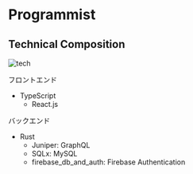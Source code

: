 # Programmist

## Technical Composition

![tech](https://user-images.githubusercontent.com/85730998/152797710-ec87f2f1-ea49-4dea-b09d-44c7c62e6150.png)

フロントエンド

* TypeScript
  * React.js

バックエンド

* Rust
  * Juniper: GraphQL
  * SQLx: MySQL
  * firebase_db_and_auth: Firebase Authentication